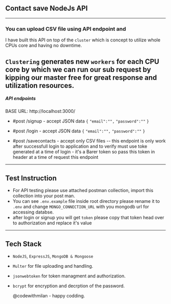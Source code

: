 ## Contact save NodeJs API
-----
### You can upload CSV file using API endpoint and 

I have built this API on top of the `cluster` which is concept to utilize whole CPUs core and having no downtime.

`Clustering` generates new `workers` for each CPU core by which we can run our sub request by kipping our master free for great response and utilization resources.
-----
##### API endpoints

BASE URL: http://localhost:3000/

- #post /signup - accept JSON data 
`{`
    `"email":"",`
    `"password":""`
`}`

- #post /login  - accept JSON data
`{`
    `"email":"",`
    `"password":""`
`}`

- #post /savecontacts - accept only CSV files
  -- this endpoint is only work after successfull login to application and to verify must use toke generated at a time of login - it's a Barer token so pass this token in header at a time of request this endpoint
----
## Test Instruction
- For API testing please use attached postman collection, import this collection into your post man.
- You can see `.env.example` file inside root directory please rename it to `.env` and change `MONGO_CONNECTION_URL` with you mongodb url for accessing databse.
- after login or signup you will get `token` please copy that token head over to authorization and replace it's value

----
## Tech Stack
- `NodeJS`, `ExpressJS`, `MongoDB & Mongoose`
- `Multer` for file uploading and handling.
- `jsonwebtoken` for token managment and authorization.
- `bcrypt` for encryption and decrption of the password.
  
  
  @codewithmilan - happy codding.
